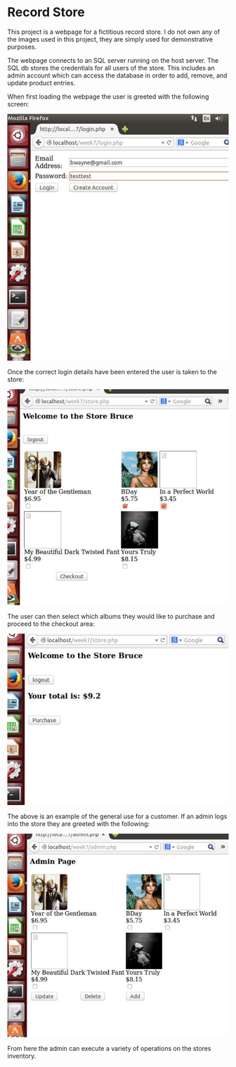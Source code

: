 # Record Store

This project is a webpage for a fictitious record store. I do not own any of the images used in this project, they are simply used for demonstrative purposes. 

The webpage connects to an SQL server running on the host server. The SQL db stores the credentials for all users of the store. This includes an admin account which can access the database in order to add, remove, and update product entries.

When first loading the webpage the user is greeted with the following screen:

![alt text](example/NormalLogin.jpg)

Once the correct login details have been entered the user is taken to the store:

![alt text](example/MainPageOfStore.jpg)

The user can then select which albums they would like to purchase and proceed to the checkout area:

![alt text](example/checkout.jpg)

The above is an example of the general use for a customer. If an admin logs into the store they are greeted with the following:

![alt text](example/adminpage.jpg)

From here the admin can execute a variety of operations on the stores inventory.
